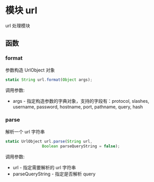 # 模块 url
url 处理模块

## 函数
        
### format
参数构造 UrlObject 对象
```JavaScript
static String url.format(Object args);
```

调用参数:
* args - 指定构造参数的字典对象，支持的字段有：protocol, slashes, username, password, hostname, port, pathname, query, hash

### parse
解析一个 url 字符串
```JavaScript
static UrlObject url.parse(String url,
                Boolean parseQueryString = false);
```

调用参数:
* url - 指定需要解析的 url 字符串
* parseQueryString - 指定是否解析 query

